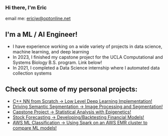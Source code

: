 ### Hi there, I'm Eric
email me: ericjw@optonline.net

## I'm a ML / AI Engineer!
- I have experience working on a wide variety of projects in data science, machine learning, and deep learning
- In 2023, I finished my capstone project for the UCLA Computational and Systems Biology B.S. program. Link below!
- In 2021, I completed a Data Science internship where I automated data collection systems

## Check out some of my personal projects:
* [C++ NN from Scratch -> Low Level Deep Learning Implementation!](https://github.com/ericw15/Cpp-Neural-Network-Scratch)
* [Driving Semantic Segmentation -> Image Processing and Segmentation!](https://github.com/ericw15/deep-learning-stock-forecasting)
* [Capstone Project -> Statistical Analysis with Epigenetics!](https://github.com/ericw15/Island-Foxes-Genomic-Flatlining/blob/main/M187%20Poster%20.pdf)
* [Stock Forecasting -> Developing/Backtesting Financial Models!](https://github.com/ericw15/driving-semantic-segmentation)
* [AWS ML Classification -> Using Spark on an AWS EMR cluster to compare ML models!](https://github.com/ericw15/spark-AWS)




<!--
**ericw15/ericw15** is a ✨ _special_ ✨ repository because its `README.md` (this file) appears on your GitHub profile.

Here are some ideas to get you started:

- 🔭 I’m currently working on ...
- 🌱 I’m currently learning ...
- 👯 I’m looking to collaborate on ...
- 🤔 I’m looking for help with ...
- 💬 Ask me about ...
- 📫 How to reach me: ...
- 😄 Pronouns: ...
- ⚡ Fun fact: ...
-->

